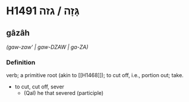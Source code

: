 # H1491 גָּזָה / גזה

## gâzâh

_(gaw-zaw' | ɡaw-DZAW | ɡa-ZA)_

### Definition

verb; a primitive root (akin to [[H1468]]); to cut off, i.e., portion out; take.

- to cut, cut off, sever
    - (Qal) he that severed (participle)
